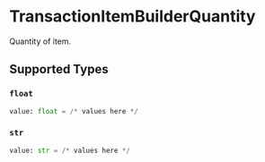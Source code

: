 # TransactionItemBuilderQuantity

Quantity of item.


## Supported Types

### `float`

```python
value: float = /* values here */
```

### `str`

```python
value: str = /* values here */
```

